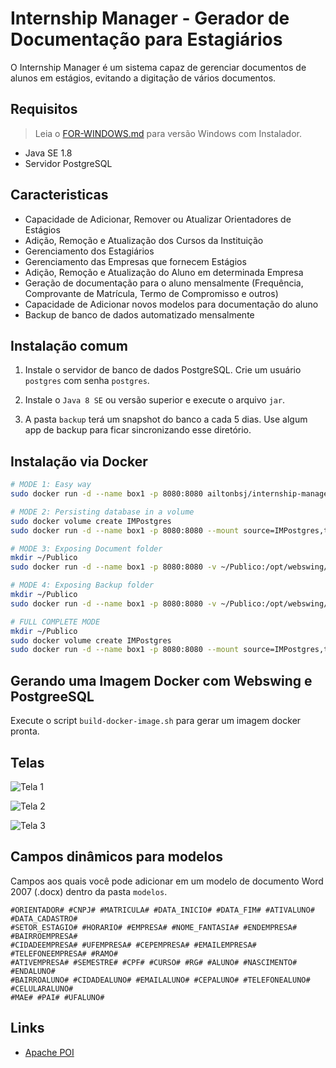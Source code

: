 # Internship Manager - Gerador de Documentação para Estagiários

O Internship Manager é um sistema capaz de gerenciar documentos de alunos em estágios, evitando a digitação de vários documentos.

## Requisitos

> Leia o [FOR-WINDOWS.md](FOR-WINDOWS.md) para versão Windows com Instalador.

 - Java SE 1.8
 - Servidor PostgreSQL

## Caracteristicas

 - Capacidade de Adicionar, Remover ou Atualizar Orientadores de Estágios
 - Adição, Remoção e Atualização dos Cursos da Instituição
 - Gerenciamento dos Estagiários
 - Gerenciamento das Empresas que fornecem Estágios
 - Adição, Remoção e Atualização do Aluno em determinada Empresa
 - Geração de documentação para o aluno mensalmente (Frequência, Comprovante de Matrícula, Termo de Compromisso e outros)
 - Capacidade de Adicionar novos modelos para documentação do aluno
 - Backup de banco de dados automatizado mensalmente
 
## Instalação comum

1) Instale o servidor de banco de dados PostgreSQL. Crie um usuário `postgres` com senha `postgres`.

2) Instale o `Java 8 SE` ou versão superior e execute o arquivo `jar`.

3) A pasta `backup` terá um snapshot do  banco a cada 5 dias. Use algum app de backup para ficar sincronizando esse diretório.

## Instalação via Docker

```bash
# MODE 1: Easy way
sudo docker run -d --name box1 -p 8080:8080 ailtonbsj/internship-manager

# MODE 2: Persisting database in a volume
sudo docker volume create IMPostgres
sudo docker run -d --name box1 -p 8080:8080 --mount source=IMPostgres,target=/var/lib/postgresql/14/ ailtonbsj/internship-manager

# MODE 3: Exposing Document folder
mkdir ~/Publico
sudo docker run -d --name box1 -p 8080:8080 -v ~/Publico:/opt/webswing/apps/internshipmanager/documentos ailtonbsj/internship-manager

# MODE 4: Exposing Backup folder
mkdir ~/Publico
sudo docker run -d --name box1 -p 8080:8080 -v ~/Publico:/opt/webswing/apps/internshipmanager/backups ailtonbsj/internship-manager

# FULL COMPLETE MODE
mkdir ~/Publico
sudo docker volume create IMPostgres
sudo docker run -d --name box1 -p 8080:8080 --mount source=IMPostgres,target=/var/lib/postgresql/14/ -v ~/Publico:/opt/webswing/apps/internshipmanager/documentos -v ~/Publico:/opt/webswing/apps/internshipmanager/backups ailtonbsj/internship-manager
```

## Gerando uma Imagem Docker com Webswing e PostgreeSQL

Execute o script `build-docker-image.sh` para gerar um imagem docker pronta.

## Telas

![Tela 1](https://a.fsdn.com/con/app/proj/internshipmanager/screenshots/1.png)


![Tela 2](https://a.fsdn.com/con/app/proj/internshipmanager/screenshots/_2.png)


![Tela 3](https://a.fsdn.com/con/app/proj/internshipmanager/screenshots/3.png)

## Campos dinâmicos para modelos

Campos aos quais você pode adicionar em um modelo de documento Word 2007 (.docx) dentro da pasta `modelos`.

```
#ORIENTADOR# #CNPJ# #MATRICULA# #DATA_INICIO# #DATA_FIM# #ATIVALUNO# #DATA_CADASTRO#
#SETOR_ESTAGIO# #HORARIO# #EMPRESA# #NOME_FANTASIA# #ENDEMPRESA# #BAIRROEMPRESA#
#CIDADEEMPRESA# #UFEMPRESA# #CEPEMPRESA# #EMAILEMPRESA# #TELEFONEEMPRESA# #RAMO#
#ATIVEMPRESA# #SEMESTRE# #CPF# #CURSO# #RG# #ALUNO# #NASCIMENTO# #ENDALUNO#
#BAIRROALUNO# #CIDADEALUNO# #EMAILALUNO# #CEPALUNO# #TELEFONEALUNO# #CELULARALUNO#
#MAE# #PAI# #UFALUNO#
```

## Links

 - [Apache POI](https://poi.apache.org/)
